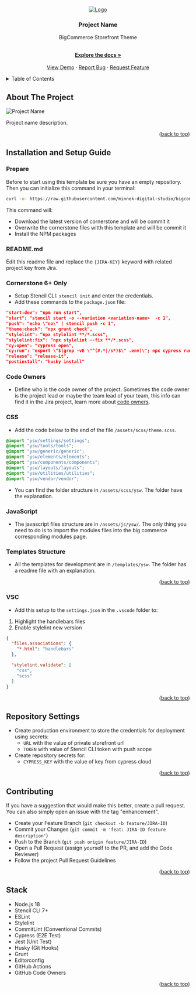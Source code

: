 <div id="top"></div>

<!-- PROJECT LOGO -->
<br />
<div align="center">
  <a href="https://example.com/">
    <img src="https://via.placeholder.com/300x200/fff/000.png" alt="Logo">
  </a>

  <h3 align="center">Project Name</h3>
  <p align="align">BigCommerce Storefront Theme</p>
  <p align="center">
    <br />
    <a href="https://minnek.atlassian.net/wiki/spaces/{JIRA-KEY}/overview"><strong>Explore the docs »</strong></a>
    <br />
    <br />
    <a href="https://example.com/">View Demo</a>
    ·
    <a href="https://minnek.atlassian.net/jira/software/projects/{JIRA-KEY}/issues/">Report Bug</a>
    ·
    <a href="https://minnek.atlassian.net/jira/software/projects/{JIRA-KEY}/issues/">Request Feature</a>
  </p>
</div>


<!-- TABLE OF CONTENTS -->
<details>
  <summary>Table of Contents</summary>
  <ol>
    <li><a href="#about-the-project">About The Project</a></li>
    <li><a href="#installation-and-setup-guide">Installation and Setup Guide</a></li>
    <li><a href="#contributing">Contributing</a></li>
    <li><a href="#stack">Stack</a></li>
  </ol>
</details>


<!-- ABOUT THE PROJECT -->
## About The Project

<!-- meta image path: meta/desktop_light.png -->
![Project Name](https://via.placeholder.com/1200x800/fff/000.png)

Project name description.

<p align="right">(<a href="#top">back to top</a>)</p>

<!-- INSTALLATION -->
## Installation and Setup Guide

### Prepare

Before to start using this template be sure you have an empty repository. Then you can initialize this command in your terminal:

```bash
curl -o- https://raw.githubusercontent.com/minnek-digital-studio/bigcommerce-template/master/setup.sh | bash
```

This command will:
- Download the latest version of cornerstone and will be commit it
- Overwrite the cornerstone files witth this template and will be commit it
- Install the NPM packages

### README.md

Edit this readme file and replace the `{JIRA-KEY}` keyword with related project key from Jira.

### Cornerstone 6+ Only

* Setup Stencil CLI: `stencil init` and enter the credentials.
* Add these commands to the `package.json` file:

```json
"start:dev": "npm run start",
"start": "stencil start -o --variation <variation-name>  -c 1",
"push": "echo \"no\" | stencil push -c 1",
"theme:check": "npx grunt check",
"stylelint": "npx stylelint **/*.scss",
"stylelint:fix": "npx stylelint --fix **/*.scss",
"cy:open": "cypress open",
"cy:run": "export \"$(grep -vE \"^(#.*|/s*)$\" .env)\"; npx cypress run --headless --record --key $CYPRESS_KEY --browser chrome",
"release": "release-it",
"postinstall": "husky install"
```

### Code Owners

* Define who is the code owner of the project. Sometimes the code owner is the project lead or maybe the team lead of your team, this info can find it in the Jira project, learn more about [code owners](https://docs.github.com/en/repositories/managing-your-repositorys-settings-and-features/customizing-your-repository/about-code-owners).

### CSS

* Add the code below to the end of the file `/assets/scss/theme.scss`.

```scss
@import "ysw/settings/settings";
@import "ysw/tools/tools";
@import "ysw/generic/generic";
@import "ysw/elements/elements";
@import "ysw/components/components";
@import "ysw/layouts/layouts";
@import "ysw/utilities/utilities";
@import "ysw/vendor/vendor";
```

* You can find the folder structure in `/assets/scss/ysw`. The folder have the explanation.

### JavaScript

* The javascript files structure are in `/assets/js/ysw/`. The only thing you need to do is to import the modules files into the big commerce corresponding modules page.

### Templates Structure

* All the templates for development are in `/templates/ysw`. The folder has a readme file with an explanation.

<p align="right">(<a href="#top">back to top</a>)</p>

### VSC

* Add this setup to the `settings.json` in the `.vscode` folder to:

1. Highlight the handlebars files
2. Enable stylelint new version

```json
{
  "files.associations": {
    "*.html": "handlebars"
  },

  "stylelint.validate": [
    "css",
    "scss"
  ]
}
```

<p align="right">(<a href="#top">back to top</a>)</p>

## Repository Settings

- Create production environment to store the credentials for deployment using secrets:
    - `URL` with the value of private storefront url
    - `TOKEN` with value of Stencil CLI token with push scope
- Create repository secrets for:
    - `CYPRESS_KEY` with the value of key from cypress cloud

<p align="right">(<a href="#top">back to top</a>)</p>

<!-- CONTRIBUTING -->
## Contributing

If you have a suggestion that would make this better, create a pull request. You can also simply open an issue with the tag "enhancement".

* Create your Feature Branch (`git checkout -b feature/JIRA-ID`)
* Commit your Changes (`git commit -m 'feat: JIRA-ID feature description'`)
* Push to the Branch (`git push origin feature/JIRA-ID`)
* Open a Pull Request (assign yourself to the PR, and add the Code Reviewer)
* Follow the project Pull Request Guidelines

<p align="right">(<a href="#top">back to top</a>)</p>

<!-- STACK -->
## Stack

* Node.js 18
* Stencil CLI 7+
* ESLint
* Stylelint
* CommitLint (Conventional Commits)
* Cypress (E2E Test)
* Jest (Unit Test)
* Husky (Git Hooks)
* Grunt
* Editorconfig
* GitHub Actions
* GitHub Code Owners

<p align="right">(<a href="#top">back to top</a>)</p>
